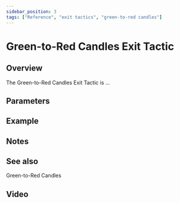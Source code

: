 ```yaml
---
sidebar_position: 3
tags: ["Reference", "exit tactics", "green-to-red candles"]
---
```

# Green-to-Red Candles Exit Tactic

## Overview

The Green-to-Red Candles Exit Tactic is ...

## Parameters

## Example

## Notes

## See also
Green-to-Red Candles

## Video



